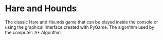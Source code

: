 # Hare and Hounds

The classic Hare and Hounds game that can be played inside the console or using the graphical interface created with PyGame.
The algorithm used by the computer: A* Algorithm.
